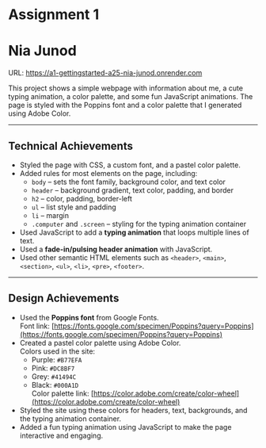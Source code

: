 # Assignment 1
Nia Junod
====

URL: https://a1-gettingstarted-a25-nia-junod.onrender.com

This project shows a simple webpage with information about me, a cute typing animation, a color palette, and some fun JavaScript animations. The page is styled with the Poppins font and a color palette that I generated using Adobe Color.

---

## Technical Achievements
- Styled the page with CSS, a custom font, and a pastel color palette.  
- Added rules for most elements on the page, including:  
  - `body` – sets the font family, background color, and text color  
  - `header` – background gradient, text color, padding, and border  
  - `h2` – color, padding, border-left  
  - `ul` – list style and padding  
  - `li` – margin  
  - `.computer` and `.screen` – styling for the typing animation container  
- Used JavaScript to add a **typing animation** that loops multiple lines of text.  
- Used a **fade-in/pulsing header animation** with JavaScript.  
- Used other semantic HTML elements such as `<header>`, `<main>`, `<section>`, `<ul>`, `<li>`, `<pre>`, `<footer>`.

---

## Design Achievements
- Used the **Poppins font** from Google Fonts.  
  Font link: [https://fonts.google.com/specimen/Poppins?query=Poppins](https://fonts.google.com/specimen/Poppins?query=Poppins)  
- Created a pastel color palette using Adobe Color.  
  Colors used in the site:  
  - Purple: `#B77EFA`  
  - Pink: `#DC8BF7`  
  - Grey: `#41494C`  
  - Black: `#000A1D`  
  Color palette link: [https://color.adobe.com/create/color-wheel](https://color.adobe.com/create/color-wheel)  
- Styled the site using these colors for headers, text, backgrounds, and the typing animation container.  
- Added a fun typing animation using JavaScript to make the page interactive and engaging.  


